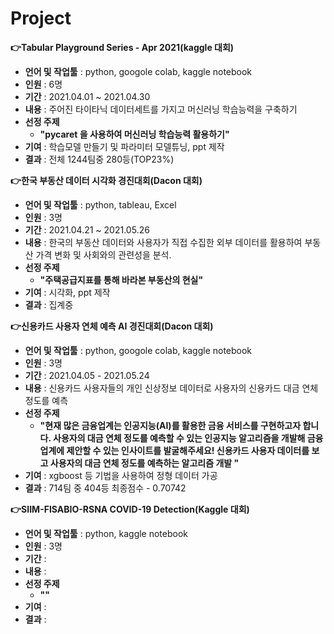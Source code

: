 # Project
**👉Tabular Playground Series - Apr 2021(kaggle 대회)**
  * **언어 및 작업툴** : python, googole colab, kaggle notebook
  * **인원** : 6명
  * **기간** : 2021.04.01 ~ 2021.04.30
  * **내용** : 주어진 타이타닉 데이터세트를 가지고 머신러닝 학습능력을 구축하기
  * **선정 주제**
    * **"pycaret 을 사용하여 머신러닝 학습능력 활용하기"**
  * **기여** : 학습모델 만들기 및 파라미터 모델튜닝,  ppt 제작  
  * **결과** : 전체 1244팀중 280등(TOP23%)

**👉한국 부동산 데이터 시각화 경진대회(Dacon 대회)**
  * **언어 및 작업툴** : python, tableau, Excel
  * **인원** : 3명
  * **기간** : 2021.04.21 ~ 2021.05.26
  * **내용** : 한국의 부동산 데이터와 사용자가 직접 수집한 외부 데이터를 활용하여 부동산 가격 변화 및 사회와의 관련성을 분석.
  * **선정 주제**
    * **"주택공급지표를 통해 바라본 부동산의 현실"**
  * **기여** : 시각화,  ppt 제작  
  * **결과** : 집계중
 
**👉신용카드 사용자 연체 예측 AI 경진대회(Dacon 대회)**
  * **언어 및 작업툴** : python, googole colab, kaggle notebook
  * **인원** : 3명
  * **기간** : 2021.04.05 - 2021.05.24
  * **내용** : 신용카드 사용자들의 개인 신상정보 데이터로 사용자의 신용카드 대금 연체 정도를 예측
  * **선정 주제**
    * **"현재 많은 금융업계는 인공지능(AI)를 활용한 금융 서비스를 구현하고자 합니다. 사용자의 대금 연체 정도를 예측할 수 있는 인공지능 알고리즘을 개발해 금융업계에 제안할 수 있는 인사이트를 발굴해주세요!
신용카드 사용자 데이터를 보고 사용자의 대금 연체 정도를 예측하는 알고리즘 개발 "**
  * **기여** : xgboost 등 기법을 사용하여 정형 데이터 가공
  * **결과** : 714팀 중 404등 최종점수 - 0.70742
 
**👉SIIM-FISABIO-RSNA COVID-19 Detection(Kaggle 대회)**
  * **언어 및 작업툴** : python, kaggle notebook
  * **인원** : 3명
  * **기간** : 
  * **내용** : 
  * **선정 주제**
    * **""**
  * **기여** :   
  * **결과** :  
